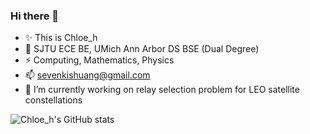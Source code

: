 ### Hi there 👋

- ✨ This is Chloe_h
- 🌱 SJTU ECE BE, UMich Ann Arbor DS BSE (Dual Degree)
- ⚡ Computing, Mathematics, Physics
- 📫 [sevenkishuang@gmail.com](mailto:sevenkishuang@gmail.com)
- 🔭 I’m currently working on relay selection problem for LEO satellite constellations

![Chloe_h's GitHub stats](https://github-readme-stats.vercel.app/api?username=Chloehz&count_private=true&show_icons=true&theme=apprentice)

<!--
**Chloehz/Chloehz** is a ✨ _special_ ✨ repository because its `README.md` (this file) appears on your GitHub profile.

Here are some ideas to get you started:

- 🔭 I’m currently working on ...
- 🌱 I’m currently learning ...
- 👯 I’m looking to collaborate on ...
- 🤔 I’m looking for help with ...
- 💬 Ask me about ...
- 📫 How to reach me: ...
- 😄 Pronouns: ...
- ⚡ Fun fact: ...
-->
